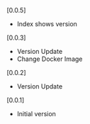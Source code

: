 [0.0.5]
* Index shows version

[0.0.3]
* Version Update
* Change Docker Image

[0.0.2]
* Version Update

[0.0.1]
* Initial version

